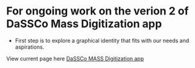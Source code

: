 # For ongoing work on the verion 2 of DaSSCo Mass Digitization app
- First step is to explore a graphical identity that fits with our needs and aspirations.
  
View current page here [DaSSCo MASS Digitization app](https://htmlpreview.github.io/?https://github.com/NHMDenmark/Digi_app_version2-web_based/blob/main/Index.html)
